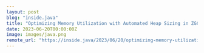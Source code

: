 ```yaml
---
layout: post
blog: "inside.java"
title: "Optimizing Memory Utilization with Automated Heap Sizing in ZGC"
date: 2023-06-20T00:00:00Z
image: images/java.png
remote_url: "https://inside.java/2023/06/20/optimizing-memory-utilization-zgc/"
---
```

